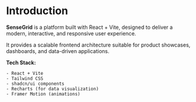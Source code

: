 # Introduction

**SenseGrid** is a platform built with React + Vite, designed to deliver a modern, interactive, and responsive user experience.

It provides a scalable frontend architecture suitable for product showcases, dashboards, and data-driven applications.

**Tech Stack:**

    - React + Vite
    - Tailwind CSS
    - shadcn/ui components
    - Recharts (for data visualization)
    - Framer Motion (animations)

